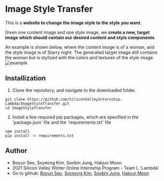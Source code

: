 # Image Style Transfer

This is a <b>website to change the image style to the style you want.</b>

Given one content image and one style image, we <b>create a new, target image which should contain our desired content and style components</b>.

An example is shown below, where the content image is of a woman, and the style image is of Starry night. The generated target image still contains the woman but is stylized with the colors and textures of the style image.
![example](https://user-images.githubusercontent.com/44187125/105284787-82d4d200-5bf6-11eb-9b5e-51e74c648f91.JPG)

## Installization

1. Clone the repository, and navigate to the downloaded folder.
```
git clone https://github.com/SiliconValleyInternship-Lambda/ImageStyleTransfer.git
cd ImageStyleTransfer
```

2. Install a few required pip packages, which are specified in the 'package.json' file and the 'requirements.txt' file 
```
npm install
pip install -r requirements.txt
```

## Author
- Boyun Seo, Soyeong Kim, Soobin Jung, Hakjun Moon
- 2021 Silicon Valley Winter Online Internship Program - Team L 'Lambda'
- Go to github: [Boyun Seo](https://github.com/boyuuuun),   [Soyeong Kim](https://github.com/kimsoyeong),   [Soobin Jung](https://github.com/SoobinJung1013),   [Hakjun Moon](https://github.com/MHJworld)